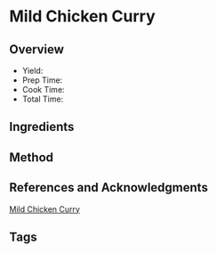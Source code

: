 # Mild Chicken Curry

## Overview

- Yield:
- Prep Time:
- Cook Time:
- Total Time:

## Ingredients


## Method



## References and Acknowledgments

[Mild Chicken Curry](https://crazyrice.home.blog/2019/01/03/recipe-mild-chicken-curry/)

## Tags


